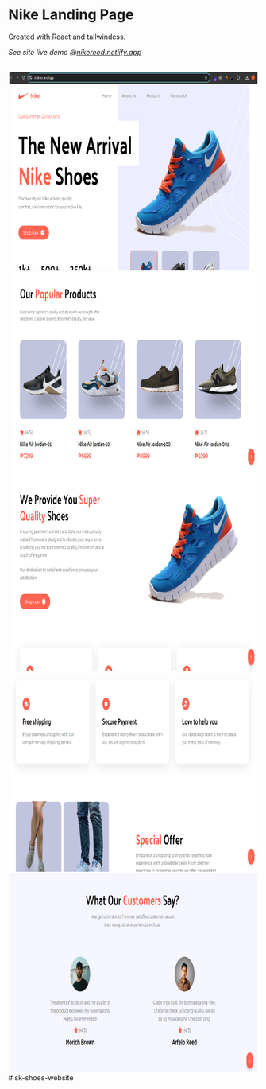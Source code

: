 # Nike Landing Page

Created with React and tailwindcss.

_See site live demo @[nikereed.netlify.app](https://nikereed.netlify.app)_

<br />

<div align="center">
<img src="./_images/nike1.webp" width="500" height="400">
<img src="./_images/nike2.webp" width="500" height="400">
<img src="./_images/nike3.webp" width="500" height="400">
<img src="./_images/nike4.webp" width="500" height="400">
<img src="./_images/nike5.webp" width="500" height="400">
</div>#   s k - s h o e s - w e b s i t e 
 
 